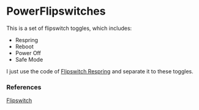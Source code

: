 PowerFlipswitches
================

This is a set of flipswitch toggles, which includes:

*	Respring
*	Reboot
*	Power Off
*	Safe Mode

I just use the code of [Flipswitch Respring](https://github.com/a3tweaks/Flipswitch/tree/master/Switches/Respring "Flipswitch") and separate it to these toggles.


### References
[Flipswitch](https://github.com/a3tweaks/Flipswitch "Flipswitch")
